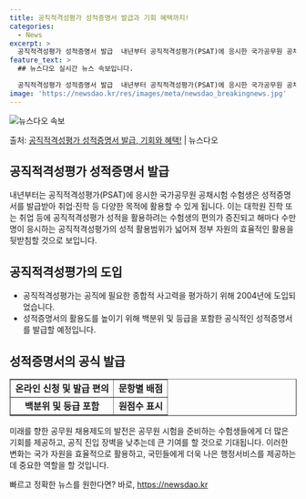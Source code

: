 ```yaml
---
title: 공직적격성평가 성적증명서 발급과 기회 혜택까지!
categories:
  - News
excerpt: >
  공직적격성평가 성적증명서 발급  내년부터 공직적격성평가(PSAT)에 응시한 국가공무원 공채시험 수험생은 성적…
feature_text: >
  ## 뉴스다오 실시간 뉴스 속보입니다.

  공직적격성평가 성적증명서 발급  내년부터 공직적격성평가(PSAT)에 응시한 국가공무원 공채시험 수험생은 성적…
image: 'https://newsdao.kr/res/images/meta/newsdao_breakingnews.jpg'
---
```


![뉴스다오 속보](https://newsdao.kr/res/images/meta/newsdao_breakingnews.jpg)

<p>출처: <a href="https://newsdao.kr/4385" rel="dofollow">공직적격성평가 성적증명서 발급, 기회와 혜택!</a> | 뉴스다오</p>

<h2 data-ke-size="size26">공직적격성평가 성적증명서 발급</h2>
<p data-ke-size="size16">내년부터는 공직적격성평가(PSAT)에 응시한 국가공무원 공채시험 수험생은 성적증명서를 발급받아 취업·진학 등 다양한 목적에 활용할 수 있게 됩니다. 이는 대학원 진학 또는 취업 등에 공직적격성평가 성적을 활용하려는 수험생의 편의가 증진되고 해마다 수만 명이 응시하는 공직적격성평가의 성적 활용범위가 넓어져 정부 자원의 효율적인 활용을 뒷받침할 것으로 보입니다.</p>

<h2 data-ke-size="size26">공직적격성평가의 도입</h2>
<ul>
  <li>공직적격성평가는 공직에 필요한 종합적 사고력을 평가하기 위해 2004년에 도입되었습니다.</li>
  <li>성적증명서의 활용도를 높이기 위해 백분위 및 등급을 포함한 공식적인 성적증명서를 발급할 예정입니다.</li>
</ul>

<h2 data-ke-size="size26">성적증명서의 공식 발급</h2>
<table style="width: 100%;" border="1">
  <tbody>
    <tr>
      <td style="text-align: center; height: 17px;"><b>온라인 신청 및 발급 편의</b></td>
      <td style="text-align: center; height: 17px;"><b>문항별 배점</b></td>
    </tr>
    <tr>
      <td style="text-align: center; height: 17px;"><b>백분위 및 등급 포함</b></td>
      <td style="text-align: center; height: 17px;"><b>원점수 표시</b></td>
    </tr>
  </tbody>
</table>
<p data-ke-size="size16">미래를 향한 공무원 채용제도의 발전은 공무원 시험을 준비하는 수험생들에게 더 많은 기회를 제공하고, 공직 진입 장벽을 낮추는데 큰 기여를 할 것으로 기대됩니다. 이러한 변화는 국가 자원을 효율적으로 활용하고, 국민들에게 더욱 나은 행정서비스를 제공하는 데 중요한 역할을 할 것입니다.</p>
<p data-ke-size="size16"></p> 

빠르고 정확한 뉴스를 원한다면? 바로, <a href="https://newsdao.kr" rel="dofollow">https://newsdao.kr</a>


